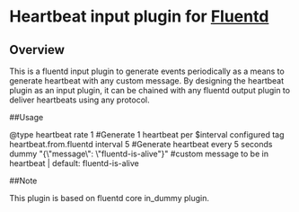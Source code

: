 # Heartbeat input plugin for [Fluentd](http://github.com/fluent/fluentd)

## Overview

This is a fluentd input plugin to generate events periodically as a means to generate heartbeat with any custom message. By designing the heartbeat plugin as an input plugin, it can be chained with any fluentd output plugin to deliver heartbeats using any protocol. 

##Usage

<source>
    @type heartbeat
    rate 1          #Generate 1 heartbeat per $interval configured
    tag heartbeat.from.fluentd
    interval 5      #Generate heartbeat every 5 seconds
    dummy "{\"message\": \"fluentd-is-alive"}" #custom message to be in heartbeat | default: fluentd-is-alive
</source>

##Note

This plugin is based on fluentd core in_dummy plugin. 